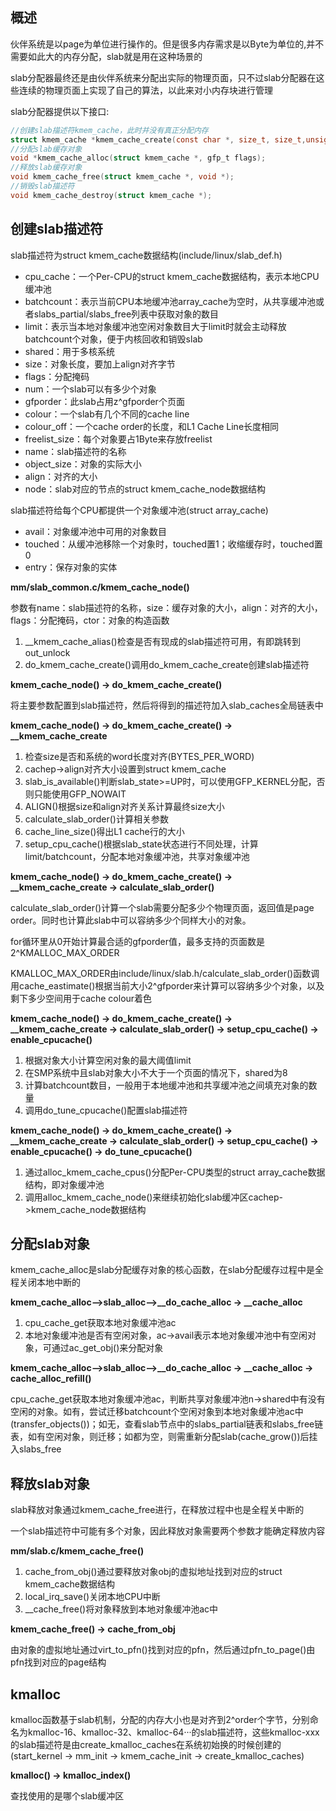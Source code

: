 ## 概述

伙伴系统是以page为单位进行操作的。但是很多内存需求是以Byte为单位的,并不需要如此大的内存分配，slab就是用在这种场景的

slab分配器最终还是由伙伴系统来分配出实际的物理页面，只不过slab分配器在这些连续的物理页面上实现了自己的算法，以此来对小内存块进行管理

slab分配器提供以下接口:

```c
//创建slab描述符kmem_cache，此时并没有真正分配内存
struct kmem_cache *kmem_cache_create(const char *, size_t, size_t,unsigned long, void (*)(void *));
//分配slab缓存对象
void *kmem_cache_alloc(struct kmem_cache *, gfp_t flags);
//释放slab缓存对象
void kmem_cache_free(struct kmem_cache *, void *);
//销毁slab描述符
void kmem_cache_destroy(struct kmem_cache *);
```

## 创建slab描述符

slab描述符为struct kmem_cache数据结构(include/linux/slab_def.h)

- cpu_cache：一个Per-CPU的struct kmem_cache数据结构，表示本地CPU缓冲池
- batchcount：表示当前CPU本地缓冲池array_cache为空时，从共享缓冲池或者slabs_partial/slabs_free列表中获取对象的数目
- limit：表示当本地对象缓冲池空闲对象数目大于limit时就会主动释放batchcount个对象，便于内核回收和销毁slab
- shared：用于多核系统
- size：对象长度，要加上align对齐字节
- flags：分配掩码
- num：一个slab可以有多少个对象
- gfporder：此slab占用z^gfporder个页面
- colour：一个slab有几个不同的cache line
- colour_off：一个cache order的长度，和L1 Cache Line长度相同
- freelist_size：每个对象要占1Byte来存放freelist
- name：slab描述符的名称
- object_size：对象的实际大小
- align：对齐的大小
- node：slab对应的节点的struct kmem_cache_node数据结构

slab描述符给每个CPU都提供一个对象缓冲池(struct array_cache)

- avail：对象缓冲池中可用的对象数目
- touched：从缓冲池移除一个对象时，touched置1；收缩缓存时，touched置0
- entry：保存对象的实体

**mm/slab_common.c/kmem_cache_node()**

参数有name：slab描述符的名称，size：缓存对象的大小，align：对齐的大小，flags：分配掩码，ctor：对象的构造函数

1. __kmem_cache_alias()检查是否有现成的slab描述符可用，有即跳转到out_unlock
2. do_kmem_cache_create()调用do_kmem_cache_create创建slab描述符

**kmem_cache_node() -> do_kmem_cache_create()**

将主要参数配置到slab描述符，然后将得到的描述符加入slab_caches全局链表中

**kmem_cache_node() -> do_kmem_cache_create() -> \__kmem_cache_create**

1. 检查size是否和系统的word长度对齐(BYTES_PER_WORD)
2. cachep->align对齐大小设置到struct kmem_cache
3. slab_is_available()判断slab_state>=UP时，可以使用GFP_KERNEL分配，否则只能使用GFP_NOWAIT
4. ALIGN()根据size和align对齐关系计算最终size大小
5. calculate_slab_order()计算相关参数
6. cache_line_size()得出L1 cache行的大小
7. setup_cpu_cache()根据slab_state状态进行不同处理，计算limit/batchcount，分配本地对象缓冲池，共享对象缓冲池

**kmem_cache_node() -> do_kmem_cache_create() -> \__kmem_cache_create -> calculate_slab_order()**

calculate_slab_order()计算一个slab需要分配多少个物理页面，返回值是page order。同时也计算此slab中可以容纳多少个同样大小的对象。

for循环里从0开始计算最合适的gfporder值，最多支持的页面数是2^KMALLOC_MAX_ORDER

KMALLOC_MAX_ORDER由include/linux/slab.h/calculate_slab_order()函数调用cache_eastimate()根据当前大小2^gfporder来计算可以容纳多少个对象，以及剩下多少空间用于cache colour着色

**kmem_cache_node() -> do_kmem_cache_create() -> \__kmem_cache_create -> calculate_slab_order() -> setup_cpu_cache() -> enable_cpucache()**

1. 根据对象大小计算空闲对象的最大阈值limit
2. 在SMP系统中且slab对象大小不大于一个页面的情况下，shared为8
3. 计算batchcount数目，一般用于本地缓冲池和共享缓冲池之间填充对象的数量
4. 调用do_tune_cpucache()配置slab描述符

**kmem_cache_node() -> do_kmem_cache_create() -> \__kmem_cache_create -> calculate_slab_order() -> setup_cpu_cache() -> enable_cpucache() -> do_tune_cpucache()**

1. 通过alloc_kmem_cache_cpus()分配Per-CPU类型的struct array_cache数据结构，即对象缓冲池
2. 调用alloc_kmem_cache_node()来继续初始化slab缓冲区cachep->kmem_cache_node数据结构

## 分配slab对象

kmem_cache_alloc是slab分配缓存对象的核心函数，在slab分配缓存过程中是全程关闭本地中断的

**kmem_cache_alloc-->slab_alloc-->__do_cache_alloc -> \_\_cache_alloc**

1. cpu_cache_get获取本地对象缓冲池ac
2. 本地对象缓冲池是否有空闲对象，ac->avail表示本地对象缓冲池中有空闲对象，可通过ac_get_obj()来分配对象

**kmem_cache_alloc-->slab_alloc-->__do_cache_alloc -> \_\_cache_alloc -> cache_alloc_refill()**

cpu_cache_get获取本地对象缓冲池ac，判断共享对象缓冲池n->shared中有没有空闲的对象。如有，尝试迁移batchcount个空闲对象到本地对象缓冲池ac中(transfer_objects())；如无，查看slab节点中的slabs_partial链表和slabs_free链表，如有空闲对象，则迁移；如都为空，则需重新分配slab(cache_grow())后挂入slabs_free

## 释放slab对象

slab释放对象通过kmem_cache_free进行，在释放过程中也是全程关中断的

一个slab描述符中可能有多个对象，因此释放对象需要两个参数才能确定释放内容

**mm/slab.c/kmem_cache_free()**

1. cache_from_obj()通过要释放对象obj的虚拟地址找到对应的struct kmem_cache数据结构
2. local_irq_save()关闭本地CPU中断
3. __cache_free()将对象释放到本地对象缓冲池ac中

**kmem_cache_free() -> cache_from_obj**

由对象的虚拟地址通过virt_to_pfn()找到对应的pfn，然后通过pfn_to_page()由pfn找到对应的page结构

## kmalloc

kmalloc函数基于slab机制，分配的内存大小也是对齐到2^order个字节，分别命名为kmalloc-16、kmalloc-32、kmalloc-64···的slab描述符，这些kmalloc-xxx的slab描述符是由create_kmalloc_caches在系统初始换的时候创建的(start_kernel -> mm_init -> kmem_cache_init -> create_kmalloc_caches)

**kmalloc() -> kmalloc_index()**

查找使用的是哪个slab缓冲区